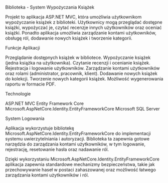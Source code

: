 Biblioteka - System Wypożyczania Książek

Projekt to aplikacja ASP.NET MVC, która umożliwia użytkownikom wypożyczanie książek z biblioteki. Użytkownicy mogą przeglądać dostępne książki, wypożyczać je, 
czytać recenzje innych użytkowników oraz oceniać książki. Ponadto aplikacja umożliwia zarządzanie kontami użytkowników, obsługę ról, dodawanie nowych książek i tworzenie kategorii.

Funkcje Aplikacji

Przeglądanie dostępnych książek w bibliotece.
Wypożyczanie książek (jedna książka na użytkownika).
Czytanie recenzji i ocenianie książek.
Rejestracja i logowanie użytkowników.
Zarządzanie kontami użytkowników oraz rolami (administrator, pracownik, klient).
Dodawanie nowych książek do kolekcji.
Tworzenie nowych kategorii książek.
Możliwość wygenerowania raportu w formacie PDF.

Technologie

ASP.NET MVC
Entity Framework Core
Microsoft.AspNetCore.Identity.EntityFrameworkCore
Microsoft SQL Server

System Logowania

Aplikacja wykorzystuje bibliotekę Microsoft.AspNetCore.Identity.EntityFrameworkCore do implementacji systemu uwierzytelniania i autoryzacji.
Biblioteka ta zapewnia gotowe narzędzia do zarządzania kontami użytkowników, w tym logowanie, rejestrację, resetowanie hasła oraz nadawanie ról.

Dzięki wykorzystaniu Microsoft.AspNetCore.Identity.EntityFrameworkCore aplikacja zapewnia standardowe mechanizmy bezpieczeństwa,
takie jak przechowywanie haseł w postaci zahaszowanej oraz możliwość łatwego zarządzania kontami użytkowników i ról.
